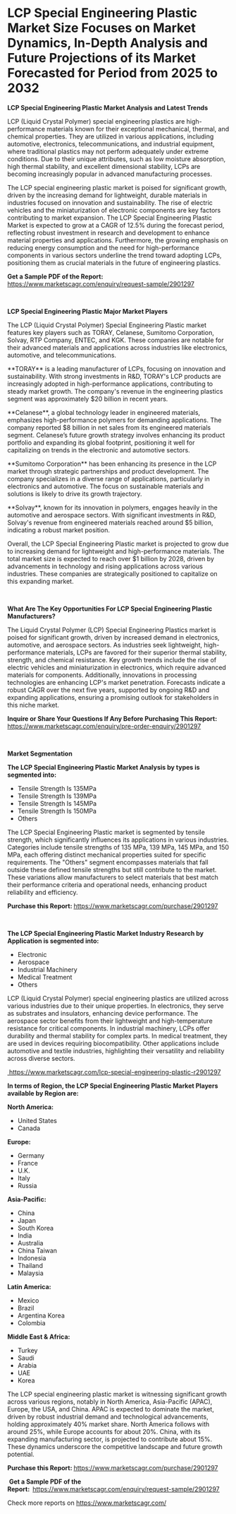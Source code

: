 <p><h1>LCP Special Engineering Plastic Market Size Focuses on Market Dynamics, In-Depth Analysis and Future Projections of its Market Forecasted for Period from 2025 to 2032</h1></p><p><strong>LCP Special Engineering Plastic Market Analysis and Latest Trends</strong></p>
<p><p>LCP (Liquid Crystal Polymer) special engineering plastics are high-performance materials known for their exceptional mechanical, thermal, and chemical properties. They are utilized in various applications, including automotive, electronics, telecommunications, and industrial equipment, where traditional plastics may not perform adequately under extreme conditions. Due to their unique attributes, such as low moisture absorption, high thermal stability, and excellent dimensional stability, LCPs are becoming increasingly popular in advanced manufacturing processes.</p><p>The LCP special engineering plastic market is poised for significant growth, driven by the increasing demand for lightweight, durable materials in industries focused on innovation and sustainability. The rise of electric vehicles and the miniaturization of electronic components are key factors contributing to market expansion. The LCP Special Engineering Plastic Market is expected to grow at a CAGR of 12.5% during the forecast period, reflecting robust investment in research and development to enhance material properties and applications. Furthermore, the growing emphasis on reducing energy consumption and the need for high-performance components in various sectors underline the trend toward adopting LCPs, positioning them as crucial materials in the future of engineering plastics.</p></p>
<p><strong>Get a Sample PDF of the Report:&nbsp;</strong> <a href="https://www.marketscagr.com/enquiry/request-sample/2901297?utm_campaign=3018&utm_medium=2&utm_source=Github&utm_content=ia&utm_term=16032025&utm_id=lcp-special-engineering-plastic">https://www.marketscagr.com/enquiry/request-sample/2901297</a></p>
<p>&nbsp;</p>
<p><strong>LCP Special Engineering Plastic Major Market Players</strong></p>
<p><p>The LCP (Liquid Crystal Polymer) Special Engineering Plastic market features key players such as TORAY, Celanese, Sumitomo Corporation, Solvay, RTP Company, ENTEC, and KGK. These companies are notable for their advanced materials and applications across industries like electronics, automotive, and telecommunications.</p><p>**TORAY** is a leading manufacturer of LCPs, focusing on innovation and sustainability. With strong investments in R&D, TORAY's LCP products are increasingly adopted in high-performance applications, contributing to steady market growth. The company's revenue in the engineering plastics segment was approximately $20 billion in recent years.</p><p>**Celanese**, a global technology leader in engineered materials, emphasizes high-performance polymers for demanding applications. The company reported $8 billion in net sales from its engineered materials segment. Celanese’s future growth strategy involves enhancing its product portfolio and expanding its global footprint, positioning it well for capitalizing on trends in the electronic and automotive sectors.</p><p>**Sumitomo Corporation** has been enhancing its presence in the LCP market through strategic partnerships and product development. The company specializes in a diverse range of applications, particularly in electronics and automotive. The focus on sustainable materials and solutions is likely to drive its growth trajectory.</p><p>**Solvay**, known for its innovation in polymers, engages heavily in the automotive and aerospace sectors. With significant investments in R&D, Solvay's revenue from engineered materials reached around $5 billion, indicating a robust market position.</p><p>Overall, the LCP Special Engineering Plastic market is projected to grow due to increasing demand for lightweight and high-performance materials. The total market size is expected to reach over $1 billion by 2028, driven by advancements in technology and rising applications across various industries. These companies are strategically positioned to capitalize on this expanding market.</p></p>
<p>&nbsp;</p>
<p><strong>What Are The Key Opportunities For LCP Special Engineering Plastic Manufacturers?</strong></p>
<p><p>The Liquid Crystal Polymer (LCP) Special Engineering Plastics market is poised for significant growth, driven by increased demand in electronics, automotive, and aerospace sectors. As industries seek lightweight, high-performance materials, LCPs are favored for their superior thermal stability, strength, and chemical resistance. Key growth trends include the rise of electric vehicles and miniaturization in electronics, which require advanced materials for components. Additionally, innovations in processing technologies are enhancing LCP's market penetration. Forecasts indicate a robust CAGR over the next five years, supported by ongoing R&D and expanding applications, ensuring a promising outlook for stakeholders in this niche market.</p></p>
<p><strong>Inquire or Share Your Questions If Any Before Purchasing This Report:</strong> <a href="https://www.marketscagr.com/enquiry/pre-order-enquiry/2901297?utm_campaign=3018&utm_medium=2&utm_source=Github&utm_content=ia&utm_term=16032025&utm_id=lcp-special-engineering-plastic">https://www.marketscagr.com/enquiry/pre-order-enquiry/2901297</a></p>
<p>&nbsp;</p>
<p><strong>Market Segmentation</strong></p>
<p><strong>The LCP Special Engineering Plastic Market Analysis by types is segmented into:</strong></p>
<p><ul><li>Tensile Strength Is 135MPa</li><li>Tensile Strength Is 139MPa</li><li>Tensile Strength Is 145MPa</li><li>Tensile Strength Is 150MPa</li><li>Others</li></ul></p>
<p><p>The LCP Special Engineering Plastic market is segmented by tensile strength, which significantly influences its applications in various industries. Categories include tensile strengths of 135 MPa, 139 MPa, 145 MPa, and 150 MPa, each offering distinct mechanical properties suited for specific requirements. The "Others" segment encompasses materials that fall outside these defined tensile strengths but still contribute to the market. These variations allow manufacturers to select materials that best match their performance criteria and operational needs, enhancing product reliability and efficiency.</p></p>
<p><strong>Purchase this Report:&nbsp;</strong><a href="https://www.marketscagr.com/purchase/2901297?utm_campaign=3018&utm_medium=2&utm_source=Github&utm_content=ia&utm_term=16032025&utm_id=lcp-special-engineering-plastic">https://www.marketscagr.com/purchase/2901297</a></p>
<p>&nbsp;</p>
<p><strong>The LCP Special Engineering Plastic Market Industry Research by Application is segmented into:</strong></p>
<p><ul><li>Electronic</li><li>Aerospace</li><li>Industrial Machinery</li><li>Medical Treatment</li><li>Others</li></ul></p>
<p><p>LCP (Liquid Crystal Polymer) special engineering plastics are utilized across various industries due to their unique properties. In electronics, they serve as substrates and insulators, enhancing device performance. The aerospace sector benefits from their lightweight and high-temperature resistance for critical components. In industrial machinery, LCPs offer durability and thermal stability for complex parts. In medical treatment, they are used in devices requiring biocompatibility. Other applications include automotive and textile industries, highlighting their versatility and reliability across diverse sectors.</p></p>
<p><a href="https://www.marketscagr.com/lcp-special-engineering-plastic-r2901297?utm_campaign=3018&utm_medium=2&utm_source=Github&utm_content=ia&utm_term=16032025&utm_id=lcp-special-engineering-plastic">&nbsp;https://www.marketscagr.com/lcp-special-engineering-plastic-r2901297</a></p>
<p><strong>In terms of Region, the LCP Special Engineering Plastic Market Players available by Region are:</strong></p>
<p>
    <p> <strong> North America: </strong>
        <ul>
            <li>United States</li>
            <li>Canada</li>
        </ul>
        </p> 
    <p> <strong> Europe: </strong>
        <ul>
            <li>Germany</li>
            <li>France</li>
            <li>U.K.</li>
            <li>Italy</li>
            <li>Russia</li>
        </ul>
        </p> 
    <p> <strong> Asia-Pacific: </strong>
        <ul>
            <li>China</li>
            <li>Japan</li>
            <li>South Korea</li>
            <li>India</li>
            <li>Australia</li>
            <li>China Taiwan</li>
            <li>Indonesia</li>
            <li>Thailand</li>
            <li>Malaysia</li>
        </ul>
        </p> 
    <p> <strong> Latin America: </strong>
        <ul>
            <li>Mexico</li>
            <li>Brazil</li>
            <li>Argentina Korea</li>
            <li>Colombia</li>
        </ul>
        </p> 
    <p> <strong> Middle East & Africa: </strong>
        <ul>
            <li>Turkey</li>
            <li>Saudi</li>
            <li>Arabia</li>
            <li>UAE</li>
            <li>Korea</li>
        </ul>
    </p>
    </p>
<p><p>The LCP special engineering plastic market is witnessing significant growth across various regions, notably in North America, Asia-Pacific (APAC), Europe, the USA, and China. APAC is expected to dominate the market, driven by robust industrial demand and technological advancements, holding approximately 40% market share. North America follows with around 25%, while Europe accounts for about 20%. China, with its expanding manufacturing sector, is projected to contribute about 15%. These dynamics underscore the competitive landscape and future growth potential.</p></p>
<p><strong>Purchase this Report: </strong><a href="https://www.marketscagr.com/purchase/2901297?utm_campaign=3018&utm_medium=2&utm_source=Github&utm_content=ia&utm_term=16032025&utm_id=lcp-special-engineering-plastic">https://www.marketscagr.com/purchase/2901297</a></p>
<p>&nbsp;<strong>Get a Sample PDF of the Report:&nbsp;&nbsp;</strong><a href="https://www.marketscagr.com/enquiry/request-sample/2901297?utm_campaign=3018&utm_medium=2&utm_source=Github&utm_content=ia&utm_term=16032025&utm_id=lcp-special-engineering-plastic">https://www.marketscagr.com/enquiry/request-sample/2901297</a></p>
<p><strong></strong></p>
<p>Check more reports on <a href="https://www.marketscagr.com/?utm_campaign=3018&utm_medium=2&utm_source=Github&utm_content=ia&utm_term=16032025&utm_id=lcp-special-engineering-plastic">https://www.marketscagr.com/</a></p>